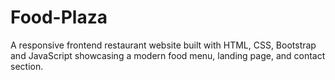 # Food-Plaza
A responsive frontend restaurant website built with HTML, CSS, Bootstrap and JavaScript showcasing a modern food menu, landing page, and contact section.
